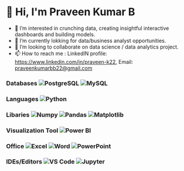 # 👋 Hi, I'm Praveen Kumar B

- 👀 I’m interested in crunching data, creating insightful interactive dashboards and building models.
- 🌱 I’m currently lokking for data/business analyst opportunities.
- 🙏 I’m looking to collaborate on data science / data analytics project.
- 📫 How to reach me : LinkedIN profile: https://www.linkedin.com/in/praveen-k22, 
                      Email: [praveenkumarbb22@gmail.com](mailto:praveenkumarbb22@gmail.com)

### Databases ![PostgreSQL](https://img.shields.io/badge/PostgreSQL-336791?style=for-the-badge&logo=postgresql&logoColor=white) ![MySQL](https://img.shields.io/badge/MySQL-4479A1?style=for-the-badge&logo=mysql&logoColor=white)

### Languages ![Python](https://img.shields.io/badge/Python-3776AB?style=for-the-badge&logo=python&logoColor=white)

### Libaries ![Numpy](https://img.shields.io/badge/Numpy-013243?style=for-the-badge&logo=numpy&logoColor=white) ![Pandas](https://img.shields.io/badge/Pandas-150458?style=for-the-badge&logo=pandas&logoColor=white) ![Matplotlib](https://img.shields.io/badge/Matplotlib-0072B2?style=for-the-badge&logo=matplotlib&logoColor=white)

### Visualization Tool ![Power BI](https://img.shields.io/badge/Power%20BI-F2C811?style=for-the-badge&logo=power%20bi&logoColor=black)

### Office ![Excel](https://img.shields.io/badge/Microsoft%20Excel-217346?style=for-the-badge&logo=microsoft%20excel&logoColor=white) ![Word](https://img.shields.io/badge/Microsoft%20Word-2B579A?style=for-the-badge&logo=microsoft%20word&logoColor=white) ![PowerPoint](https://img.shields.io/badge/Microsoft%20PowerPoint-FF6F00?style=for-the-badge&logo=microsoft%20powerpoint&logoColor=white)

### IDEs/Editors ![VS Code](https://img.shields.io/badge/VS%20Code-007ACC?style=for-the-badge&logo=visual-studio-code&logoColor=white) ![Jupyter](https://img.shields.io/badge/Jupyter-F37626?style=for-the-badge&logo=jupyter&logoColor=white)




